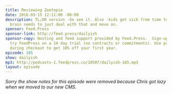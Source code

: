```yaml
---
title: Reviewing Zootopia
date: 2016-03-15 12:11:00 -06:00
description: TL;DR version -Go see it. Also -kids get sick from time to time and my
  brain needs to just deal with that and move on.
sponsor: Feed.Press
sponsor-link: http://feed.press/dailyish
sponsor-copy: Hosting and feed support provided by Feed.Press.  Sign-up today and
  try FeedPress on a 14 day trial (no contracts or commitments). Use promo code "dailyish"
  during checkout to get 10% off your first year.
episode: 165
show: dailyish
mp3: http://podcasts-1.feedpress.co/10587/dailyish-165.mp3
layout: episode
---
```


<em>Sorry the show notes for this episode were removed because Chris got lazy when we moved to our new CMS</em>.
